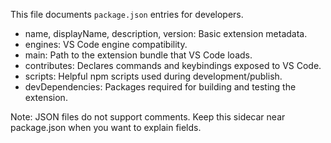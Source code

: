 This file documents `package.json` entries for developers.

- name, displayName, description, version: Basic extension metadata.
- engines: VS Code engine compatibility.
- main: Path to the extension bundle that VS Code loads.
- contributes: Declares commands and keybindings exposed to VS Code.
- scripts: Helpful npm scripts used during development/publish.
- devDependencies: Packages required for building and testing the extension.

Note: JSON files do not support comments. Keep this sidecar near package.json
when you want to explain fields.